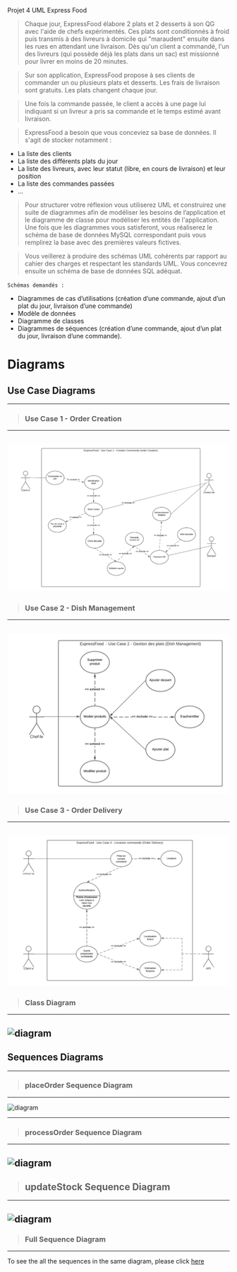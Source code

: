 Projet 4 UML Express Food
> Chaque jour, ExpressFood élabore 2 plats et 2 desserts à son QG avec l'aide de chefs expérimentés. Ces plats sont conditionnés à froid puis transmis à des livreurs à domicile qui "maraudent" ensuite dans les rues en attendant une livraison. Dès qu'un client a commandé, l'un des livreurs (qui possède déjà les plats dans un sac) est missionné pour livrer en moins de 20 minutes.

> Sur son application, ExpressFood propose à ses clients de commander un ou plusieurs plats et desserts. Les frais de livraison sont gratuits. Les plats changent chaque jour.

> Une fois la commande passée, le client a accès à une page lui indiquant si un livreur a pris sa commande et le temps estimé avant livraison.

> ExpressFood a besoin que vous conceviez sa base de données. Il s'agit de stocker notamment :

- La liste des clients
- La liste des différents plats du jour
- La liste des livreurs, avec leur statut (libre, en cours de livraison) et leur position
- La liste des commandes passées
- ...

> Pour structurer votre réflexion vous utiliserez UML et construirez une suite de diagrammes afin de modéliser les besoins de l’application et le diagramme de classe pour modéliser les entités de l'application. Une fois que les diagrammes vous satisferont, vous réaliserez le schéma de base de données MySQL correspondant puis vous remplirez la base avec des premières valeurs fictives.

> Vous veillerez à produire des schémas UML cohérents par rapport au cahier des charges et respectant les standards UML. Vous concevrez ensuite un schéma de base de données SQL adéquat.

`Schémas demandés :`
 -  Diagrammes de cas d’utilisations (création d’une commande, ajout d’un plat du jour, livraison d’une commande)
 - Modèle de données
 - Diagramme de classes
 - Diagrammes de séquences (création d’une commande, ajout d’un plat du jour, livraison d’une commande).


# Diagrams
## Use Case Diagrams
---
> ### Use Case 1 - Order Creation
---
![use_case_1_order_creation](./png/usecases/Use_Case_1_Order_Creation.png)
---
> ### Use Case 2 - Dish Management
---
![use_case_2_dish_management](./png/usecases/Use_Case_2_Dish_Management.png)
---
> ### Use Case 3 - Order Delivery
---
![use_case_3_order_delivery_diagram](./png/usecases/Use_Case_3_Order_Delivery.png)
---
> ### Class Diagram
---
![diagram]()
---
## Sequences Diagrams
---
> ### placeOrder Sequence Diagram
---
![diagram]()

---
> ### processOrder Sequence Diagram
---
![diagram]()
---
> ## updateStock Sequence Diagram
---
![diagram]()
---
> ### Full Sequence Diagram
---
To see the all the sequences in the same diagram, please click [here]()



